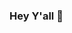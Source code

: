 ### Hey Y'all 👋

<!--
**sharicemlocke/sharicemlocke** is a ✨ _special_ ✨ repository because its `README.md` (this file) appears on your GitHub profile.


- 🔭 I’m currently working on assignments for multipel different classes, but for now I am focusing on AERE 361.
- 🌱 I’m currently learning a lot about Astrodynamics, Aerodynamics, Computation Techniques for Aerospace Engineering, and much more.
- 👯 I’m looking to collaborate on projects and assignments with other classmates and team members.
- 🤔 I’m looking for help with coding within GitHub and becoming more comfortable with the basics of it.
- 💬 Ask me about 
- 😄 Pronouns: My pronouns are she/they primarily but I do not mind being called he every now and then.
- ⚡ Fun fact: I was born on Guam Military Base.
